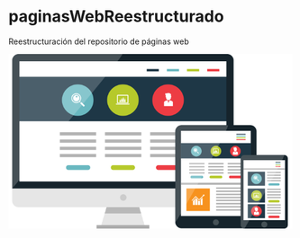 # paginasWebReestructurado
Reestructuración del repositorio de páginas web

![Diseño web](./assets/responsive-design-2.png "Desarrollo web")


